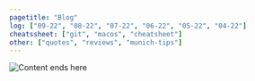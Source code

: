 ```yaml
---
pagetitle: "Blog"
log: ["09-22", "08-22", "07-22", "06-22", "05-22", "04-22"]
cheatssheet: ["git", "macos", "cheatsheet"]
other: ["quotes", "reviews", "munich-tips"]
---
```


<img class="center" src="./img/hero-blog.png" alt="Content ends here">
